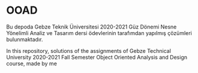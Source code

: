 # OOAD

Bu depoda Gebze Teknik Üniversitesi 2020-2021 Güz Dönemi Nesne Yönelimli Analiz ve Tasarım dersi ödevlerinin tarafımdan yapılmış çözümleri bulunmaktadır.

In this repository, solutions of the assignments of Gebze Technical University 2020-2021 Fall Semester Object Oriented Analysis and Design course, made by me
